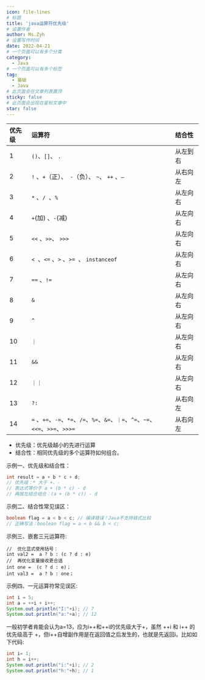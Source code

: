 ```yaml
---
icon: file-lines
# 标题
title: 'java运算符优先级'
# 设置作者
author: Ms.Zyh
# 设置写作时间
date: 2022-04-21
# 一个页面可以有多个分类
category:
  - Java
# 一个页面可以有多个标签
tag:
  - 基础
  - Java
# 此页面会在文章列表置顶
sticky: false
# 此页面会出现在星标文章中
star: false
---
```



| 优先级| 运算符| 结合性|
| :-| :-| :-|
| 1| `()`、`[]`、 `.`| 从左到右|
|2| `!` 、`+`（正）、` -`（负）、 `~`、 `++` 、`—`| 从右向左| 
|3|`*` 、`/ `、`%`| 从左向右| 
|4|`+`(加) 、`-`(减)| 从左向右| 
|5| `<<` 、`>>`、 `>>>`| 从左向右| 
|6| `< `、`<=` 、`>` 、`>= `、 `instanceof`| 从左向右| 
|7| `==` 、`!=`| 从左向右| 
|8| `&` |从左向右|
|9| `^` |从左向右|
|10|`｜`|从左向右|
|11|`&&`|从左向右|
|12|`｜｜`|从左向右|
|13|`?:`|从右向左|
|14|`=` 、`+=`、`-=`、`*=`、`/=`、`%=`、`&=`、`｜=`、`^=`、`~=`、`<<=`、`>>=`、`>>>=`|从右向左|

- 优先级：优先级越小的先进行运算
- 结合性：相同优先级的多个运算符如何组合。

示例一、优先级和结合性：
```java
int result = a + b * c + d;
// 优先级：* 大于 +、-
// 表达式等价于 a + (b * c) - d
// 再按左结合组合：(a + (b * c)) - d
```
示例二、结合性常见误区：
```java
boolean flag = a < b < c; // 编译错误！Java不支持链式比较
// 正确写法：boolean flag = a < b && b < c;
```
示例三、嵌套三元运算符:
```java int val = a ? b : c ? d : e; // 等价于 a ? b : (c ? d : e)
//  优化显式使用括号：
int val2 =  a ? b : (c ? d : e)
//  再优化变量接收更合适
int one =  (c ? d : e)；
int val3 =  a ? b : one；
```
示例四、一元运算符常见误区:
```java
int i = 5;
int a = ++i + i++;
System.out.println("I:"+i); // 7
System.out.println("a:"+a); // 12
```
一般初学者肯能会认为a=13，应为i++和++i的优先级大于+，虽然 ++i 和 i++ 的优先级高于 +，但i++自增副作用是在返回值之后发生的，也就是先返回i。比如如下代码:
```java
int i= 1;
int h = i++;
System.out.println("i:"+i); // 2
System.out.println("h:"+h); // 1
```
